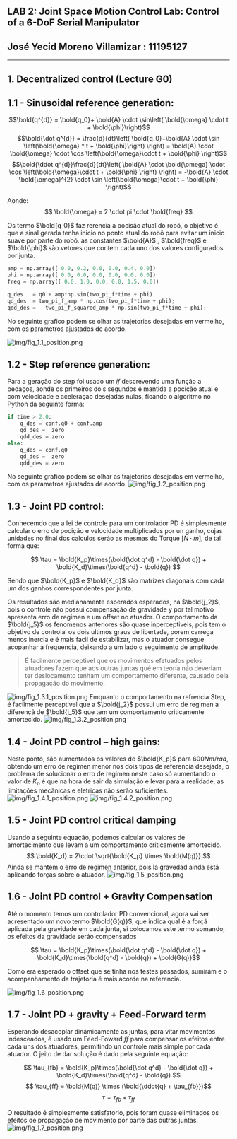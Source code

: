 ## LAB 2: Joint Space Motion Control Lab: Control of a 6-DoF Serial Manipulator
## José Yecid Moreno Villamizar : 11195127
---
## **1. Decentralized control (Lecture G0)**
## 1.1 - Sinusoidal reference generation:

$$\bold{q^{d}} =  \bold{q_0}+ \bold{A} \cdot \sin\left( \bold{\omega} \cdot t + \bold{\phi}\right)$$
$$\bold{\dot q^{d}} = \frac{d}{dt}\left(
    \bold{q_0}+\bold{A} \cdot \sin \left(\bold{\omega} * t  + \bold{\phi}\right)
    \right) = 
\bold{A} \cdot \bold{\omega} \cdot  \cos \left(\bold{\omega}\cdot t + \bold{\phi} \right)$$
$$\bold{\ddot q^{d}}\frac{d}{dt}\left(
    \bold{A} \cdot \bold{\omega} \cdot  \cos \left(\bold{\omega}\cdot t  + \bold{\phi} \right)
    \right) = 
-\bold{A} \cdot \bold{\omega}^{2} \cdot  \sin \left(\bold{\omega}\cdot t  + \bold{\phi} \right)$$

Aonde:
$$ \bold{\omega} = 2 \cdot pi \cdot \bold{freq} $$

Os termo $\bold{q_0}$ faz rerencia a pocisão atual do robô, o objetivo é que a sinal gerada tenha inicio no ponto atual do robô para evitar um inicio suave por parte do robô. as constantes $\bold{A}$ , $\bold{freq}$ e $\bold{\phi}$ são vetores que contem cada uno dos valores configurados por junta.

```Python
amp = np.array([ 0.0, 0.2, 0.0, 0.0, 0.4, 0.0])  
phi = np.array([ 0.0, 0.0, 0.0, 0.0, 0.0, 0.0])    
freq = np.array([ 0.0, 1.0, 0.0, 0.0, 1.5, 0.0]) 

q_des   = q0 + amp*np.sin(two_pi_f*time + phi)
qd_des  = two_pi_f_amp * np.cos(two_pi_f*time + phi);
qdd_des = - two_pi_f_squared_amp * np.sin(two_pi_f*time + phi);
```
No seguinte grafico podem se olhar as trajetorias desejadas em vermelho, com os parametros ajustados de acordo.

![img/fig_1.1_position.png](img/fig_1.1_position.png)

## 1.2 - Step reference generation:

Para a geração do step foi usado um *if* descrevendo uma função a pedaços, aonde os primeiros dois segundos é mantida a pocição atual e com velocidade e aceleraçao desejadas nulas, ficando o algoritmo no Python da seguinte forma:

```Python
if time > 2.0:
    q_des = conf.q0 + conf.amp
    qd_des =  zero
    qdd_des = zero
else:
    q_des = conf.q0
    qd_des =  zero
    qdd_des = zero
```

No seguinte grafico podem se olhar as trajetorias desejadas em vermelho, com os parametros ajustados de acordo.
![img/fig_1.2_position.png](img/fig_1.2_position.png)

## 1.3 - Joint PD control:
Conhecemdo que a lei de controle para um controlador PD é simplesmente calcular o erro de pocição e velocidade multiplicados por un ganho, cujas unidades no final dos calculos seráo as mesmas do Torque [$N \cdot m$], de tal forma que:

$$ \tau = \bold{K_p}\times(\bold{\dot q^d} - \bold{\dot q}) +
          \bold{K_d}\times(\bold{q^d} - \bold{q}) $$

Sendo que $\bold{K_p}$ e $\bold{K_d}$ são matrizes diagonais com cada um dos ganhos correspondentes por junta.

Os resultados são medianamente esperados esperados, na $\bold{j_2}$, pois o controle não possui compensação de gravidade y por tal motivo apresenta erro de regimen e um offset no atuador. O comportamento da $\bold{j_5}$ os fenomenos anteriores são quase inperceptiveis, pois tem o objetivo de controlal os dois ultimos graus de libertade, porem carrega menos inercia e é mais facil de estabilizar, mas o atuador consegue acopanhar a frequencia, deixando a um lado o seguimento de amplitude.
    
> É facilmente perceptivel que os movimentos efetuados pelos atuadores fazem que aos outras juntas qué em teoría náo deveriam ter deslocamento tenham um comportamento diferente, causado pela propagação do movimento.

![img/fig_1.3.1_position.png](img/fig_1.3.1_position.png)
Emquanto o comportamento na refrencia Step, é facilmente perceptivel que a $\bold{j_2}$ possui um erro de regimen a diferençã de $\bold{j_5}$ que tem um comportamento criticamente amortecido.
![img/fig_1.3.2_position.png](img/fig_1.3.2_position.png)

## 1.4 - Joint PD control – high gains:
Neste ponto, são aumentados os valores de $\bold{K_p}$ para  $600 Nm/rad$, obtendo um erro de regimen menor nos dois tipos de referencia desejada, o problema de solucionar o erro de regimen neste caso só aumentando o valor de $K_p$ é que na hora de sair da simulação e levar para a realidade, as limitações mecânicas e eletricas não serão suficientes.
![img/fig_1.4.1_position.png](img/fig_1.4.1_position.png)
![img/fig_1.4.2_position.png](img/fig_1.4.2_position.png)

## 1.5 - Joint PD control critical damping

Usando a seguinte equação, podemos calcular os valores de amortecimento que levam a um comportamento criticamente amortecido.
$$ \bold{K_d} = 2\cdot \sqrt{\bold{K_p} \times \bold{M(q)}} $$
Ainda se mantem o erro de regimen anterior, pois la gravedad ainda está aplicando forças sobre o atuador.
![img/fig_1.5_position.png](img/fig_1.5_position.png)

## 1.6 - Joint PD control + Gravity Compensation
Até o momento temos um controlador PD convencional, agora vai ser acresentado um novo termo $\bold{G(q)}$, que indica qual é a forçã aplicada pela gravidade em cada junta, si colocamos este termo somando, os efeitos da gravidade seráo compensados

$$ \tau = \bold{K_p}\times(\bold{\dot q^d} - \bold{\dot q}) +
          \bold{K_d}\times(\bold{q^d} - \bold{q}) + \bold{G(q)}$$

Como era esperado o offset que se tinha nos testes passados, sumirám e o acompanhamento da trajetoria é mais acorde na referencia.

![img/fig_1.6_position.png](img/fig_1.6_position.png)

## 1.7 - Joint PD + gravity + Feed-Forward term
Esperando desacoplar dinámicamente as juntas, para vitar movimentos indesceados, é usado um Feed-Foward $\mathit{ff}$ para compensar os efeitos entre cada uns dos atuadores, permitindo un controle mais simple por cada atuador. O jeito de dar solução é dado pela seguinte equação:

$$ \tau_{fb} = \bold{K_p}\times(\bold{\dot q^d} - \bold{\dot q}) +
          \bold{K_d}\times(\bold{q^d} - \bold{q}) $$
$$ \tau_{ff} = \bold{M(q)} \times (\bold{\ddot{q} + \tau_{fb}})$$
$$  \tau = \tau_{fb} + \tau_{ff}$$

O resultado é simplesmente satisfatorio, pois foram quase eliminados os efeitos de propagação de movimento por parte das outras juntas.
![img/fig_1.7_position.png](img/fig_1.7_position.png)